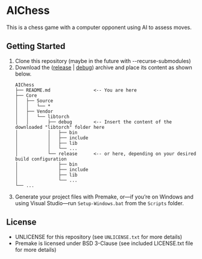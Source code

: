 # AIChess
This is a chess game with a computer opponent using AI to assess moves.

## Getting Started
1. Clone this repository (maybe in the future with --recurse-submodules)
2. Download the ([release](https://download.pytorch.org/libtorch/cu118/libtorch-win-shared-with-deps-2.7.0%2Bcu118.zip) | [debug](https://download.pytorch.org/libtorch/cu118/libtorch-win-shared-with-deps-debug-2.7.0%2Bcu118.zip)) archive and place its content as shown below.
   ```text
   AIChess
   ├── README.md                <-- You are here
   ├── Core
   │   ├── Source
   │   │   └── *
   │   ├── Vendor
   │   │   └── libtorch
   │   │       ├── debug        <-- Insert the content of the downloaded "libtorch" folder here
   │           │   ├── bin
   │           │   ├── include
   │           │   ├── lib
   │           │   └── ...
   │           └── release      <-- or here, depending on your desired build configuration
   │               ├── bin
   │               ├── include
   │               ├── lib
   │               └── ...
   └── ...
3. Generate your project files with Premake, or—if you’re on Windows and using Visual Studio—run `Setup-Windows.bat` from the `Scripts` folder.

## License
- UNLICENSE for this repository (see `UNLICENSE.txt` for more details)
- Premake is licensed under BSD 3-Clause (see included LICENSE.txt file for more details)